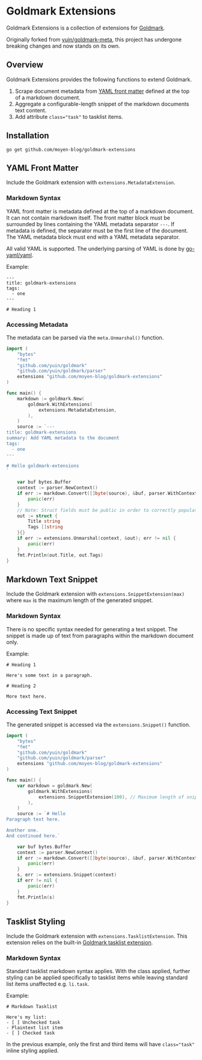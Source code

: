 # Goldmark Extensions

Goldmark Extensions is a collection of extensions for [Goldmark](http://github.com/yuin/goldmark).

Originally forked from [yuin/goldmark-meta](http://github.com/yuin/goldmark-meta), this project has undergone breaking changes and now stands on its own.

## Overview

Goldmark Extensions provides the following functions to extend Goldmark.

1. Scrape document metadata from [YAML front matter](https://jekyllrb.com/docs/front-matter/) defined at the top of a markdown document.
2. Aggregate a configurable-length snippet of the markdown documents text content.
3. Add attribute `class="task"` to tasklist items.

## Installation

```
go get github.com/moyen-blog/goldmark-extensions
```

## YAML Front Matter

Include the Goldmark extension with `extensions.MetadataExtension`.

### Markdown Syntax

YAML front matter is metadata defined at the top of a markdown document. It can not contain markdown itself. The front matter block must be surrounded by lines containing the YAML metadata separator `---`. If metadata is defined, the separator must be the first line of the document. The YAML metadata block must end with a YAML metadata separator.

All valid YAML is supported. The underlying parsing of YAML is done by [go-yaml/yaml](https://github.com/go-yaml/yaml).

Example:

```
---
title: goldmark-extensions
tags:
  - one
---

# Heading 1
```

### Accessing Metadata

The metadata can be parsed via the `meta.Unmarshal()` function.

```go
import (
    "bytes"
    "fmt"
    "github.com/yuin/goldmark"
    "github.com/yuin/goldmark/parser"
    extensions "github.com/moyen-blog/goldmark-extensions"
)

func main() {
    markdown := goldmark.New(
        goldmark.WithExtensions(
            extensions.MetadataExtension,
        ),
    )
    source := `---
title: goldmark-extensions
summary: Add YAML metadata to the document
tags:
  - one
---

# Hello goldmark-extensions
`

    var buf bytes.Buffer
    context := parser.NewContext()
    if err := markdown.Convert([]byte(source), &buf, parser.WithContext(context)); err != nil {
        panic(err)
    }
    // Note: Struct fields must be public in order to correctly populate the data
    out := struct {
        Title string
        Tags []string
    }{}
    if err := extensions.Unmarshal(context, &out); err != nil {
        panic(err)
    }
    fmt.Println(out.Title, out.Tags)
}
```

## Markdown Text Snippet

Include the Goldmark extension with `extensions.SnippetExtension(max)` where `max` is the maximum length of the generated snippet.

### Markdown Syntax

There is no specific syntax needed for generating a text snippet. The snippet is made up of text from paragraphs within the markdown document only.

Example:

```
# Heading 1

Here's some text in a paragraph.

# Heading 2

More text here.
```

### Accessing Text Snippet

The generated snippet is accessed via the `extensions.Snippet()` function.

```go
import (
    "bytes"
    "fmt"
    "github.com/yuin/goldmark"
    "github.com/yuin/goldmark/parser"
    extensions "github.com/moyen-blog/goldmark-extensions"
)

func main() {
    var markdown = goldmark.New(
        goldmark.WithExtensions(
            extensions.SnippetExtension(100), // Maximum length of snippet
        ),
    )
    source := `# Hello
Paragraph text here.

Another one.
And continued here.`

    var buf bytes.Buffer
    context := parser.NewContext()
    if err := markdown.Convert([]byte(source), &buf, parser.WithContext(context)); err != nil {
        panic(err)
    }
    s, err := extensions.Snippet(context)
    if err != nil {
        panic(err)
    }
    fmt.Println(s)
}
```


## Tasklist Styling

Include the Goldmark extension with `extensions.TasklistExtension`. This extension relies on the built-in [Goldmark tasklist extension](https://github.com/yuin/goldmark#built-in-extensions).

### Markdown Syntax

Standard tasklist markdown syntax applies. With the class applied, further styling can be applied specifically to tasklist items while leaving standard list items unaffected e.g. `li.task`.

Example:

```
# Markdown Tasklist

Here's my list:
- [ ] Unchecked task
- Plaintext list item
- [ ] Checked task
```

In the previous example, only the first and third items will have `class="task"` inline styling applied.
